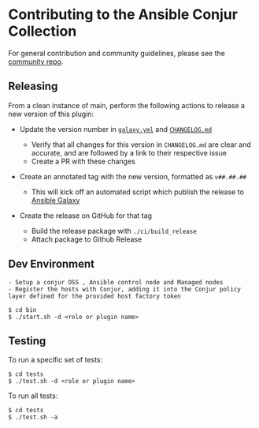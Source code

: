 # Contributing to the Ansible Conjur Collection

For general contribution and community guidelines, please see the [community repo](https://github.com/cyberark/community).

## Releasing

From a clean instance of main, perform the following actions to release a new version 
of this plugin:

- Update the version number in [`galaxy.yml`](galaxy.yml) and [`CHANGELOG.md`](CHANGELOG.md)
    - Verify that all changes for this version in `CHANGELOG.md` are clear and accurate, 
      and are followed by a link to their respective issue
    - Create a PR with these changes

- Create an annotated tag with the new version, formatted as `v##.##.##`
    - This will kick off an automated script which publish the release to 
      [Ansible Galaxy](https://galaxy.ansible.com/cyberark/conjur)
    
- Create the release on GitHub for that tag
    - Build the release package with `./ci/build_release`
    - Attach package to Github Release


## Dev Environment 
    - Setup a conjur OSS , Ansible control node and Managed nodes 
    - Register the hosts with Conjur, adding it into the Conjur policy layer defined for the provided host factory token
 
 ```sh-session
$ cd bin
$ ./start.sh -d <role or plugin name>
```

## Testing

To run a specific set of tests:

```sh-session
$ cd tests
$ ./test.sh -d <role or plugin name>
```
To run all tests:

```sh-session
$ cd tests
$ ./test.sh -a
```
